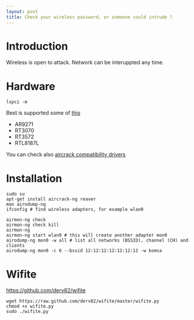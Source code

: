 ```yaml
---
layout: post
title: Check your wireless password, or someone could intrude ?
---
```


# Introduction

Wireless is open to attack. Network can be interuppted any time.

# Hardware

~~~
lspci -m
~~~

Best is supported some of [this](http://www.wirelesshack.org/top-kali-linux-compatible-usb-adapters-dongles-2015.html)

* AR9271
* RT3070
* RT3572
* RTL8187L

You can check also [aircrack
compatibility drivers](http://www.aircrack-ng.org/doku.php?id=compatibility_drivers)

# Installation

~~~
sudo su
apt-get install aircrack-ng reaver
man airodump-ng
ifconfig # find wireless adapters, for example wlan0

airmon-ng check
airmon-ng check kill
airmon-ng
airmon-ng start wlan0 # this will create another adapter mon0
airodump-ng mon0 -w all # list all networks (BSSID), channel (CH) and clients
airodump-ng mon0 -c 6 --bssid 12:12:12:12:12:12:12 -w komsa
~~~

# Wifite

<https://github.com/derv82/wifite>

~~~
wget https://raw.github.com/derv82/wifite/master/wifite.py
chmod +x wifite.py
sudo ./wifite.py
~~~
